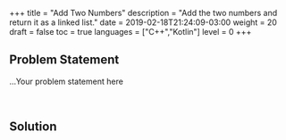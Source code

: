 +++
title = "Add Two Numbers"
description = "Add the two numbers and return it as a linked list."
date = 2019-02-18T21:24:09-03:00
weight = 20
draft = false
toc = true
languages = ["C++","Kotlin"]
level = 0
+++
<h2 class="title is-5"> Problem Statement </h2>

...Your problem statement here

<br/>
<h2 class="title is-5"> Solution </h2>
